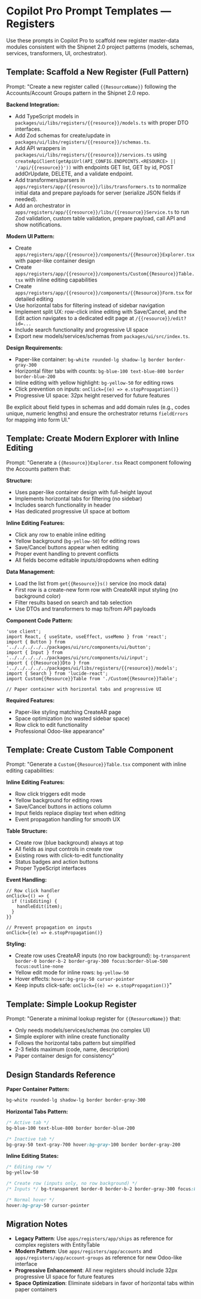 # Copilot Pro Prompt Templates — Registers

Use these prompts in Copilot Pro to scaffold new register master-data modules consistent with the Shipnet 2.0 project patterns (models, schemas, services, transformers, UI, orchestrator).

## Template: Scaffold a New Register (Full Pattern)

Prompt:
"Create a new register called `{{ResourceName}}` following the Accounts/Account Groups pattern in the Shipnet 2.0 repo.

**Backend Integration:**
- Add TypeScript models in `packages/ui/libs/registers/{{resource}}/models.ts` with proper DTO interfaces.
- Add Zod schemas for create/update in `packages/ui/libs/registers/{{resource}}/schemas.ts`.
- Add API wrappers in `packages/ui/libs/registers/{{resource}}/services.ts` using `createApiClient(getApiUrl(API_CONFIG.ENDPOINTS.<RESOURCE> || '/api/{{resource}}'))` with endpoints GET list, GET by id, POST addOrUpdate, DELETE, and a validate endpoint.
- Add transformers/parsers in `apps/registers/app/{{resource}}/libs/transformers.ts` to normalize initial data and prepare payloads for server (serialize JSON fields if needed).
- Add an orchestrator in `apps/registers/app/{{resource}}/libs/{{resource}}Service.ts` to run Zod validation, custom table validation, prepare payload, call API and show notifications.

**Modern UI Pattern:**
- Create `apps/registers/app/{{resource}}/components/{{Resource}}Explorer.tsx` with paper-like container design
- Create `apps/registers/app/{{resource}}/components/Custom{{Resource}}Table.tsx` with inline editing capabilities
- Create `apps/registers/app/{{resource}}/components/{{Resource}}Form.tsx` for detailed editing
- Use horizontal tabs for filtering instead of sidebar navigation
- Implement split UX: row-click inline editing with Save/Cancel, and the Edit action navigates to a dedicated edit page at `/{{resource}}/edit?id=...`
- Include search functionality and progressive UI space
- Export new models/services/schemas from `packages/ui/src/index.ts`.

**Design Requirements:**
- Paper-like container: `bg-white rounded-lg shadow-lg border border-gray-300`
- Horizontal filter tabs with counts: `bg-blue-100 text-blue-800 border border-blue-200`
- Inline editing with yellow highlight: `bg-yellow-50` for editing rows
- Click prevention on inputs: `onClick={(e) => e.stopPropagation()}`
- Progressive UI space: 32px height reserved for future features

Be explicit about field types in schemas and add domain rules (e.g., codes unique, numeric lengths) and ensure the orchestrator returns `fieldErrors` for mapping into form UI."

## Template: Create Modern Explorer with Inline Editing

Prompt:
"Generate a `{{Resource}}Explorer.tsx` React component following the Accounts pattern that:

**Structure:**
- Uses paper-like container design with full-height layout
- Implements horizontal tabs for filtering (no sidebar)
- Includes search functionality in header
- Has dedicated progressive UI space at bottom

**Inline Editing Features:**
- Click any row to enable inline editing
- Yellow background (`bg-yellow-50`) for editing rows
- Save/Cancel buttons appear when editing
- Proper event handling to prevent conflicts
- All fields become editable inputs/dropdowns when editing

**Data Management:**
- Load the list from `get{{Resource}}s()` service (no mock data)
- First row is a create-new form row with CreateAR input styling (no background color)
- Filter results based on search and tab selection
- Use DTOs and transformers to map to/from API payloads

**Component Code Pattern:**
```tsx
'use client';
import React, { useState, useEffect, useMemo } from 'react';
import { Button } from '../../../../../packages/ui/src/components/ui/button';
import { Input } from '../../../../../packages/ui/src/components/ui/input';
import { {{Resource}}Dto } from '../../../../../packages/ui/libs/registers/{{resource}}/models';
import { Search } from 'lucide-react';
import Custom{{Resource}}Table from './Custom{{Resource}}Table';

// Paper container with horizontal tabs and progressive UI
```

**Required Features:**
- Paper-like styling matching CreateAR page
- Space optimization (no wasted sidebar space)
- Row click to edit functionality
- Professional Odoo-like appearance"

## Template: Create Custom Table Component

Prompt:
"Generate a `Custom{{Resource}}Table.tsx` component with inline editing capabilities:

**Inline Editing Features:**
- Row click triggers edit mode
- Yellow background for editing rows
- Save/Cancel buttons in actions column
- Input fields replace display text when editing
- Event propagation handling for smooth UX

**Table Structure:**
- Create row (blue background) always at top
- All fields as input controls in create row
- Existing rows with click-to-edit functionality
- Status badges and action buttons
- Proper TypeScript interfaces

**Event Handling:**
```tsx
// Row click handler
onClick={() => {
  if (!isEditing) {
    handleEdit(item);
  }
}}

// Prevent propagation on inputs
onClick={(e) => e.stopPropagation()}
```

**Styling:**
- Create row uses CreateAR inputs (no row background): `bg-transparent border-0 border-b-2 border-gray-300 focus:border-blue-500 focus:outline-none`
- Yellow edit mode for inline rows: `bg-yellow-50`
- Hover effects: `hover:bg-gray-50 cursor-pointer`
- Keep inputs click-safe: `onClick={(e) => e.stopPropagation()}`"

## Template: Simple Lookup Register

Prompt:
"Generate a minimal lookup register for `{{ResourceName}}` that:
- Only needs models/services/schemas (no complex UI)
- Simple explorer with inline create functionality
- Follows the horizontal tabs pattern but simplified
- 2-3 fields maximum (code, name, description)
- Paper container design for consistency"

## Design Standards Reference

**Paper Container Pattern:**
```css
bg-white rounded-lg shadow-lg border border-gray-300
```

**Horizontal Tabs Pattern:**
```css
/* Active tab */
bg-blue-100 text-blue-800 border border-blue-200

/* Inactive tab */
bg-gray-50 text-gray-700 hover:bg-gray-100 border border-gray-200
```

**Inline Editing States:**
```css
/* Editing row */
bg-yellow-50

/* Create row (inputs only, no row background) */
/* Inputs */ bg-transparent border-0 border-b-2 border-gray-300 focus:border-blue-500

/* Normal hover */
hover:bg-gray-50 cursor-pointer
```

## Migration Notes

- **Legacy Pattern**: Use `apps/registers/app/ships` as reference for complex registers with EntityTable
- **Modern Pattern**: Use `apps/registers/app/accounts` and `apps/registers/app/account-groups` as reference for new Odoo-like interface
- **Progressive Enhancement**: All new registers should include 32px progressive UI space for future features
- **Space Optimization**: Eliminate sidebars in favor of horizontal tabs within paper containers
